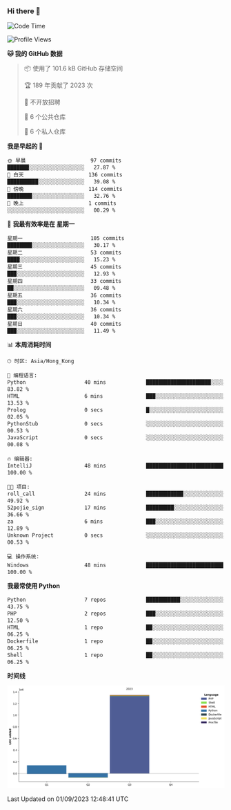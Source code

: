 ### Hi there 👋

<!--
**Mrzqd/Mrzqd** is a ✨ _special_ ✨ repository because its `README.md` (this file) appears on your GitHub profile.

Here are some ideas to get you started:

- 🔭 I’m currently working on ...
- 🌱 I’m currently learning ...
- 👯 I’m looking to collaborate on ...
- 🤔 I’m looking for help with ...
- 💬 Ask me about ...
- 📫 How to reach me: ...
- 😄 Pronouns: ...
- ⚡ Fun fact: ...
-->
<!--START_SECTION:waka-->
![Code Time](http://img.shields.io/badge/Code%20Time-142%20hrs%2044%20mins-blue)

![Profile Views](http://img.shields.io/badge/%E4%B8%AA%E4%BA%BA%E8%B5%84%E6%96%99%E8%A7%82%E7%9C%8B%E6%AC%A1%E6%95%B0-11-blue)

**🐱 我的 GitHub 数据** 

> 📦  使用了 101.6 kB GitHub 存储空间 
 > 
> 🏆 189 年贡献了 2023 次
 > 
> 🚫 不开放招聘
 > 
> 📜 6 个公共仓库 
 > 
> 🔑 6 个私人仓库 
 > 
**我是早起的 🐤** 

```text
🌞 早晨                     97 commits          ███████░░░░░░░░░░░░░░░░░░   27.87 % 
🌆 白天                     136 commits         ██████████░░░░░░░░░░░░░░░   39.08 % 
🌃 傍晚                     114 commits         ████████░░░░░░░░░░░░░░░░░   32.76 % 
🌙 晚上                     1 commits           ░░░░░░░░░░░░░░░░░░░░░░░░░   00.29 % 
```
📅 **我最有效率是在 星期一** 

```text
星期一                      105 commits         ████████░░░░░░░░░░░░░░░░░   30.17 % 
星期二                      53 commits          ████░░░░░░░░░░░░░░░░░░░░░   15.23 % 
星期三                      45 commits          ███░░░░░░░░░░░░░░░░░░░░░░   12.93 % 
星期四                      33 commits          ██░░░░░░░░░░░░░░░░░░░░░░░   09.48 % 
星期五                      36 commits          ███░░░░░░░░░░░░░░░░░░░░░░   10.34 % 
星期六                      36 commits          ███░░░░░░░░░░░░░░░░░░░░░░   10.34 % 
星期日                      40 commits          ███░░░░░░░░░░░░░░░░░░░░░░   11.49 % 
```


📊 **本周消耗时间** 

```text
🕑︎ 时区: Asia/Hong_Kong

💬 编程语言: 
Python                   40 mins             █████████████████████░░░░   83.82 % 
HTML                     6 mins              ███░░░░░░░░░░░░░░░░░░░░░░   13.53 % 
Prolog                   0 secs              █░░░░░░░░░░░░░░░░░░░░░░░░   02.05 % 
PythonStub               0 secs              ░░░░░░░░░░░░░░░░░░░░░░░░░   00.53 % 
JavaScript               0 secs              ░░░░░░░░░░░░░░░░░░░░░░░░░   00.08 % 

🔥 编辑器: 
IntelliJ                 48 mins             █████████████████████████   100.00 % 

🐱‍💻 项目: 
roll_call                24 mins             ████████████░░░░░░░░░░░░░   49.92 % 
52pojie_sign             17 mins             █████████░░░░░░░░░░░░░░░░   36.66 % 
za                       6 mins              ███░░░░░░░░░░░░░░░░░░░░░░   12.89 % 
Unknown Project          0 secs              ░░░░░░░░░░░░░░░░░░░░░░░░░   00.53 % 

💻 操作系统: 
Windows                  48 mins             █████████████████████████   100.00 % 
```

**我最常使用 Python** 

```text
Python                   7 repos             ███████████░░░░░░░░░░░░░░   43.75 % 
PHP                      2 repos             ███░░░░░░░░░░░░░░░░░░░░░░   12.50 % 
HTML                     1 repo              ██░░░░░░░░░░░░░░░░░░░░░░░   06.25 % 
Dockerfile               1 repo              ██░░░░░░░░░░░░░░░░░░░░░░░   06.25 % 
Shell                    1 repo              ██░░░░░░░░░░░░░░░░░░░░░░░   06.25 % 
```



**时间线**

![Lines of Code chart](https://raw.githubusercontent.com/Mrzqd/Mrzqd/main/assets/bar_graph.png)


 Last Updated on 01/09/2023 12:48:41 UTC
<!--END_SECTION:waka-->

